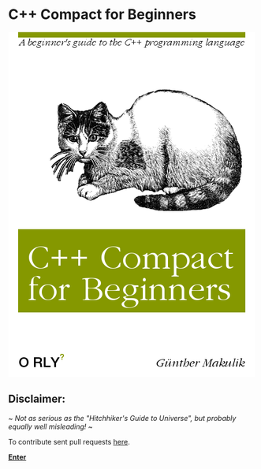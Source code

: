

# C++ Compact for Beginners

![O RLY Cover](C++Compact-for-Beginners.png)

## Disclaimer:  
~ _Not as serious as the "Hitchhiker's Guide to Universe", but probably equally well misleading!_ ~

To contribute sent pull requests [here](https://github.com/makulik/C-PlusPlus-Compact-for-Beginners).

[**Enter**](./TOC)

